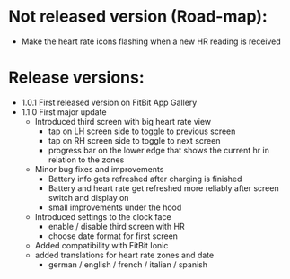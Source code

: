 # Not released version (Road-map):
- Make the heart rate icons flashing when a new HR reading is received

# Release versions:
- 1.0.1 First released version on FitBit App Gallery
- 1.1.0 First major update
  - Introduced third screen with big heart rate view
    - tap on LH screen side to toggle to previous screen
    - tap on RH screen side to toggle to next screen
    - progress bar on the lower edge that shows the current hr in relation to the zones
  - Minor bug fixes and improvements
    - Battery info gets refreshed after charging is finished
    - Battery and heart rate get refreshed more reliably after screen switch and display on
    - small improvements under the hood
  - Introduced settings to the clock face
    - enable / disable third screen with HR
    - choose date format for first screen
  - Added compatibility with FitBit Ionic
  - added translations for heart rate zones and date
    - german / english / french / italian / spanish
